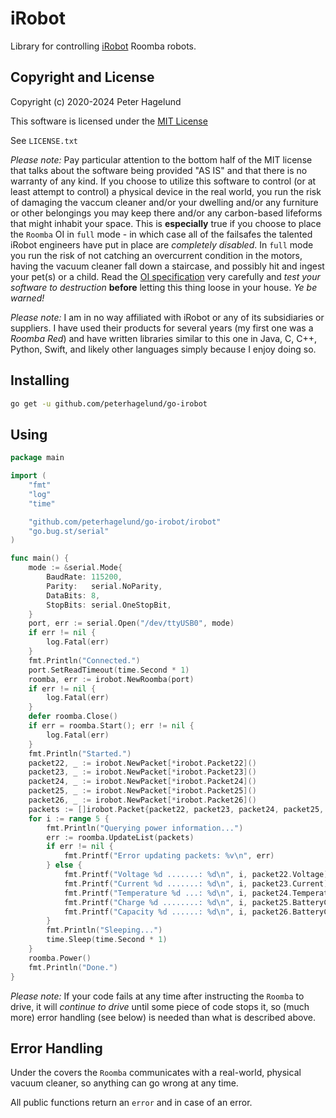 # iRobot

Library for controlling [iRobot](https://www.irobot.com) Roomba robots.

## Copyright and License

Copyright (c) 2020-2024 Peter Hagelund

This software is licensed under the [MIT License](https://en.wikipedia.org/wiki/MIT_License)

See `LICENSE.txt`

_Please note:_ Pay particular attention to the bottom half of the MIT license that talks about the software being provided "AS IS"
and that there is no warranty of any kind. If you choose to utilize this software to control (or at least attempt to control) a physical
device in the real world, you run the risk of damaging the vaccum cleaner and/or your dwelling and/or any furniture or other
belongings you may keep there and/or any carbon-based lifeforms that might inhabit your space. This is **especially** true if you
choose to place the `Roomba` OI in `full` mode - in which case all of the failsafes the talented iRobot engineers have put in place
are *completely disabled*. In `full` mode you run the risk of not catching an overcurrent condition in the motors, having the vacuum
cleaner fall down a staircase, and possibly hit and ingest your pet(s) or a child. Read the [OI specification](https://www.irobot.lv/uploaded_files/File/iRobot_Roomba_500_Open_Interface_Spec.pdf)
very carefully and _test your software to destruction_ **before** letting this thing loose in your house. _Ye be warned!_

_Please note:_ I am in no way affiliated with iRobot or any of its subsidiaries or suppliers. I have used their products for several
years (my first one was a _Roomba Red_) and have written libraries similar to this one in Java, C, C++, Python, Swift, and likely other languages simply because I enjoy doing so.

## Installing

```bash
go get -u github.com/peterhagelund/go-irobot
```

## Using
```go
package main

import (
	"fmt"
	"log"
	"time"

	"github.com/peterhagelund/go-irobot/irobot"
	"go.bug.st/serial"
)

func main() {
	mode := &serial.Mode{
		BaudRate: 115200,
		Parity:   serial.NoParity,
		DataBits: 8,
		StopBits: serial.OneStopBit,
	}
	port, err := serial.Open("/dev/ttyUSB0", mode)
	if err != nil {
		log.Fatal(err)
	}
	fmt.Println("Connected.")
	port.SetReadTimeout(time.Second * 1)
	roomba, err := irobot.NewRoomba(port)
	if err != nil {
		log.Fatal(err)
	}
	defer roomba.Close()
	if err = roomba.Start(); err != nil {
		log.Fatal(err)
	}
	fmt.Println("Started.")
	packet22, _ := irobot.NewPacket[*irobot.Packet22]()
	packet23, _ := irobot.NewPacket[*irobot.Packet23]()
	packet24, _ := irobot.NewPacket[*irobot.Packet24]()
	packet25, _ := irobot.NewPacket[*irobot.Packet25]()
	packet26, _ := irobot.NewPacket[*irobot.Packet26]()
	packets := []irobot.Packet{packet22, packet23, packet24, packet25, packet26}
	for i := range 5 {
		fmt.Println("Querying power information...")
		err := roomba.UpdateList(packets)
		if err != nil {
			fmt.Printf("Error updating packets: %v\n", err)
		} else {
			fmt.Printf("Voltage %d .......: %d\n", i, packet22.Voltage)
			fmt.Printf("Current %d .......: %d\n", i, packet23.Current)
			fmt.Printf("Temperature %d ...: %d\n", i, packet24.Temperature)
			fmt.Printf("Charge %d ........: %d\n", i, packet25.BatteryCharge)
			fmt.Printf("Capacity %d ......: %d\n", i, packet26.BatteryCapacity)
		}
		fmt.Println("Sleeping...")
		time.Sleep(time.Second * 1)
	}
	roomba.Power()
	fmt.Println("Done.")
}
```

_Please note:_ If your code fails at any time after instructing the `Roomba` to drive, it will _continue to drive_ until some piece of code stops it,
so (much more) error handling (see below) is needed than what is described above.

## Error Handling

Under the covers the `Roomba` communicates with a real-world, physical vacuum cleaner, so anything can go wrong at any time.

All public functions return an `error` and in case of an error.
